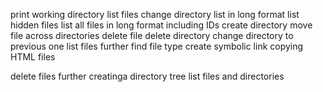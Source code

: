 print working directory
list files
change directory
list in long format
list hidden files
list all files in long format including IDs
create directory
move file across directories
delete file
delete directory
change directory to previous one
list files further
find file type
create symbolic link
copying HTML files

delete files further
creatinga directory tree
list files and directories
